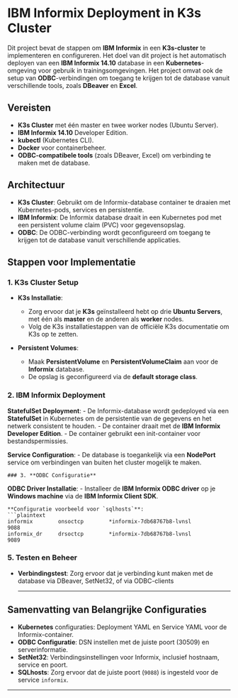 # IBM Informix Deployment in K3s Cluster

Dit project bevat de stappen om **IBM Informix** in een **K3s-cluster** te implementeren en configureren. Het doel van dit project is het automatisch deployen van een **IBM Informix 14.10** database in een **Kubernetes**-omgeving voor gebruik in trainingsomgevingen. Het project omvat ook de setup van **ODBC**-verbindingen om toegang te krijgen tot de database vanuit verschillende tools, zoals **DBeaver** en **Excel**.

## Vereisten

- **K3s Cluster** met één master en twee worker nodes (Ubuntu Server).
- **IBM Informix 14.10** Developer Edition.
- **kubectl** (Kubernetes CLI).
- **Docker** voor containerbeheer.
- **ODBC-compatibele tools** (zoals DBeaver, Excel) om verbinding te maken met de database.

## Architectuur

- **K3s Cluster**: Gebruikt om de Informix-database container te draaien met Kubernetes-pods, services en persistentie.
- **IBM Informix**: De Informix database draait in een Kubernetes pod met een persistent volume claim (PVC) voor gegevensopslag.
- **ODBC**: De ODBC-verbinding wordt geconfigureerd om toegang te krijgen tot de database vanuit verschillende applicaties.
  
## Stappen voor Implementatie

### 1. **K3s Cluster Setup**

- **K3s Installatie**: 
    - Zorg ervoor dat je **K3s** geïnstalleerd hebt op drie **Ubuntu Servers**, met één als **master** en de anderen als **worker** nodes.
    - Volg de K3s installatiestappen van de officiële K3s documentatie om K3s op te zetten.

- **Persistent Volumes**: 
    - Maak **PersistentVolume** en **PersistentVolumeClaim** aan voor de **Informix** database.
    - De opslag is geconfigureerd via de **default storage class**.

### 2. **IBM Informix Deployment**

**StatefulSet Deployment**: 
    - De Informix-database wordt gedeployed via een **StatefulSet** in Kubernetes om de persistentie van de gegevens en het netwerk consistent te houden.
    - De container draait met de **IBM Informix Developer Edition**.
    - De container gebruikt een init-container voor bestandspermissies.
      
**Service Configuration**:
    - De database is toegankelijk via een **NodePort** service om verbindingen van buiten het cluster mogelijk te maken.

    ### 3. **ODBC Configuratie**
 **ODBC Driver Installatie**:
    - Installeer de **IBM Informix ODBC driver** op je **Windows machine** via de **IBM Informix Client SDK**.

    **Configuratie voorbeeld voor `sqlhosts`**:
    ```plaintext
    informix        onsoctcp        *informix-7db68767b8-lvnsl         9088
    informix_dr     drsoctcp        *informix-7db68767b8-lvnsl         9089

  ### 5. **Testen en Beheer**

- **Verbindingstest**: Zorg ervoor dat je verbinding kunt maken met de database via DBeaver, SetNet32, of via ODBC-clients

  ---

## Samenvatting van Belangrijke Configuraties

- **Kubernetes** configuraties: Deployment YAML en Service YAML voor de Informix-container.
- **ODBC Configuratie**: DSN instellen met de juiste poort (30509) en serverinformatie.
- **SetNet32**: Verbindingsinstellingen voor Informix, inclusief hostnaam, service en poort.
- **SQLhosts**: Zorg ervoor dat de juiste poort (`9088`) is ingesteld voor de service `informix`.

---
